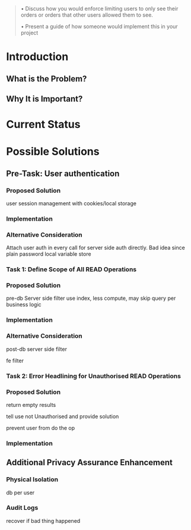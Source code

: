 > • Discuss how you would enforce limiting users to only see their
> orders or orders that other users allowed them to see. 
> 
> • Present a guide of how someone would implement this in your project


# Introduction

## What is the Problem?

##  Why It is Important?

# Current Status 

# Possible Solutions

## Pre-Task: User authentication

### Proposed Solution  
user session management with cookies/local storage

### Implementation

### Alternative Consideration
Attach user auth in every call for server side auth directly. Bad idea since plain password local variable store


### Task 1: Define Scope of All READ Operations

### Proposed Solution 
pre-db Server side filter 
 use index, less compute, may skip query per business logic

### Implementation

### Alternative Consideration
post-db server side filter 

fe filter 


### Task 2: Error Headlining for Unauthorised READ Operations

### Proposed Solution 

return empty results 

tell use not Unauthorised and provide solution 

prevent user from do the op

### Implementation


## Additional Privacy Assurance Enhancement 

### Physical Isolation 
db per user

### Audit Logs
recover if bad thing happened 
